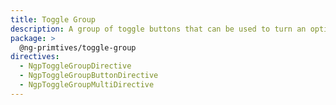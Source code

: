 ```yaml
---
title: Toggle Group
description: A group of toggle buttons that can be used to turn an option on or off.
package: >
  @ng-primtives/toggle-group
directives:
  - NgpToggleGroupDirective
  - NgpToggleGroupButtonDirective
  - NgpToggleGroupMultiDirective
---
```

